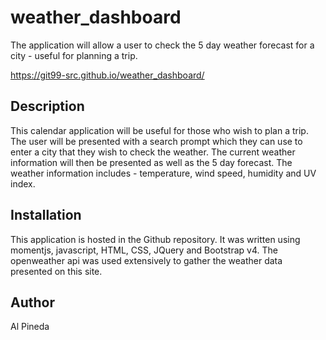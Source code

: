 # weather_dashboard
The application will allow a user to check the 5 day weather forecast for a city - useful for planning a trip.

https://git99-src.github.io/weather_dashboard/

## Description

This calendar application will be useful for those who wish to plan a trip.  The user will be presented with a search prompt which they can use to enter a city that they wish to check the weather.  The current weather information will then be presented as well as the 5 day forecast. The weather information includes - temperature, wind speed, humidity and UV index. 


## Installation

This application is hosted in the Github repository.  It was written using momentjs, javascript, HTML, CSS, JQuery and Bootstrap v4.  The openweather api was used extensively to gather the weather data presented on this site.

## Author

Al Pineda